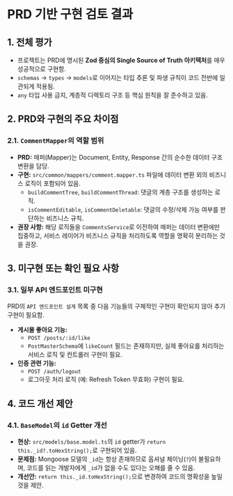 # PRD 기반 구현 검토 결과

## 1. 전체 평가

- 프로젝트는 PRD에 명시된 **Zod 중심의 Single Source of Truth 아키텍처**를 매우 성공적으로 구현함.
- `schemas` → `types` → `models`로 이어지는 타입 추론 및 파생 규칙이 코드 전반에 일관되게 적용됨.
- `any` 타입 사용 금지, 계층적 디렉토리 구조 등 핵심 원칙을 잘 준수하고 있음.

## 2. PRD와 구현의 주요 차이점

### 2.1. `CommentMapper`의 역할 범위
- **PRD:** 매퍼(Mapper)는 Document, Entity, Response 간의 순수한 데이터 구조 변환을 담당.
- **구현:** `src/common/mappers/comment.mapper.ts` 파일에 데이터 변환 외의 비즈니스 로직이 포함되어 있음.
  - `buildCommentTree`, `buildCommentThread`: 댓글의 계층 구조를 생성하는 로직.
  - `isCommentEditable`, `isCommentDeletable`: 댓글의 수정/삭제 가능 여부를 판단하는 비즈니스 규칙.
- **권장 사항:** 해당 로직들을 `CommentsService`로 이전하여 매퍼는 데이터 변환에만 집중하고, 서비스 레이어가 비즈니스 규칙을 처리하도록 역할을 명확히 분리하는 것을 권장.

## 3. 미구현 또는 확인 필요 사항

### 3.1. 일부 API 엔드포인트 미구현
PRD의 `API 엔드포인트 설계` 목록 중 다음 기능들의 구체적인 구현이 확인되지 않아 추가 구현이 필요함.

- **게시물 좋아요 기능:**
  - `POST /posts/:id/like`
  - `PostMasterSchema`에 `likeCount` 필드는 존재하지만, 실제 좋아요를 처리하는 서비스 로직 및 컨트롤러 구현이 필요.
- **인증 관련 기능:**
  - `POST /auth/logout`
  - 로그아웃 처리 로직 (예: Refresh Token 무효화) 구현이 필요.

## 4. 코드 개선 제안

### 4.1. `BaseModel`의 `id` Getter 개선
- **현상:** `src/models/base.model.ts`의 `id` getter가 `return this._id?.toHexString();`로 구현되어 있음.
- **문제점:** Mongoose 모델의 `_id`는 항상 존재하므로 옵셔널 체이닝(`?`)이 불필요하며, 코드를 읽는 개발자에게 `_id`가 없을 수도 있다는 오해를 줄 수 있음.
- **개선안:** `return this._id.toHexString();`으로 변경하여 코드의 명확성을 높일 것을 제안.

